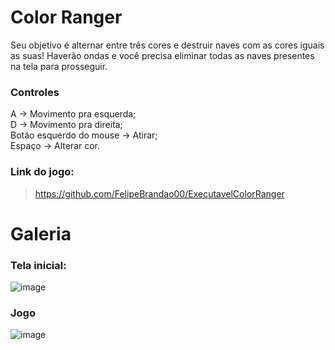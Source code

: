 # Color Ranger

Seu objetivo é alternar entre três cores e destruir naves com as cores iguais as suas! Haverão ondas e você precisa eliminar todas as naves presentes na tela para prosseguir.

### Controles
A -> Movimento pra esquerda;
<br/>
D -> Movimento pra direita;
<br/>
Botão esquerdo do mouse -> Atirar;
<br/>
Espaço -> Alterar cor.

### Link do jogo: 
> https://github.com/FelipeBrandao00/ExecutavelColorRanger

# Galeria

### Tela inicial:
![image](https://github.com/user-attachments/assets/cc937731-398d-4ad4-ace0-e1c1ad5fad40)

### Jogo
![image](https://github.com/user-attachments/assets/f461be53-2a42-45d1-b3d7-4b3c9dfd42bb)
